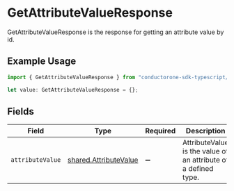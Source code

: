 # GetAttributeValueResponse

GetAttributeValueResponse is the response for getting an attribute value by id.

## Example Usage

```typescript
import { GetAttributeValueResponse } from "conductorone-sdk-typescript/sdk/models/shared";

let value: GetAttributeValueResponse = {};
```

## Fields

| Field                                                                 | Type                                                                  | Required                                                              | Description                                                           |
| --------------------------------------------------------------------- | --------------------------------------------------------------------- | --------------------------------------------------------------------- | --------------------------------------------------------------------- |
| `attributeValue`                                                      | [shared.AttributeValue](../../../sdk/models/shared/attributevalue.md) | :heavy_minus_sign:                                                    | AttributeValue is the value of an attribute of a defined type.        |